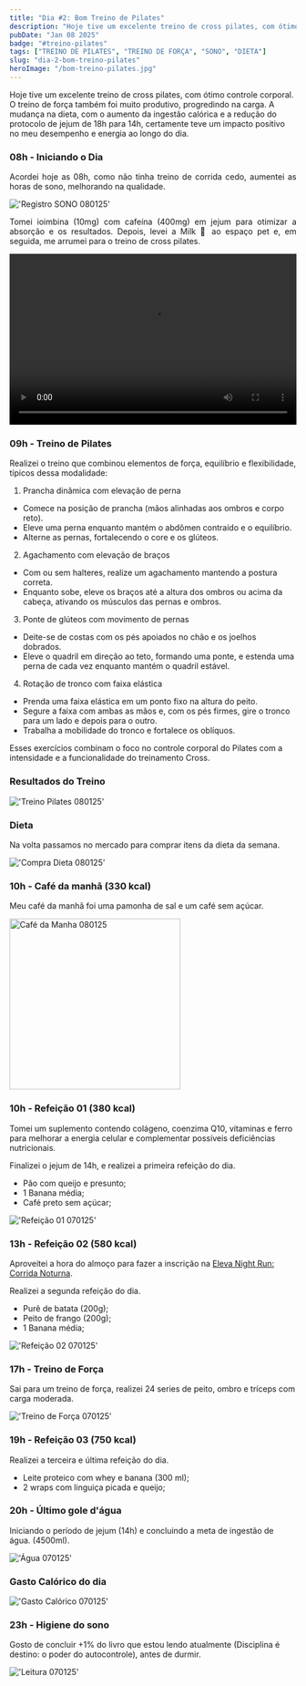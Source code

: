 ```yaml
---
title: "Dia #2: Bom Treino de Pilates"
description: "Hoje tive um excelente treino de cross pilates, com ótimo controle corporal. O treino de força também foi muito produtivo, progredindo na carga. A mudança na dieta, com o aumento da ingestão calórica e a redução do protocolo de jejum de 18h para 14h, certamente teve um impacto positivo no meu desempenho e energia ao longo do dia."
pubDate: "Jan 08 2025"
badge: "#treino-pilates"
tags: ["TREINO DE PILATES", "TREINO DE FORÇA", "SONO", "DIETA"]
slug: "dia-2-bom-treino-pilates"
heroImage: "/bom-treino-pilates.jpg"
---
```


Hoje tive um excelente treino de cross pilates, com ótimo controle corporal. O treino de força também foi muito produtivo, progredindo na carga. A mudança na dieta, com o aumento da ingestão calórica e a redução do protocolo de jejum de 18h para 14h, certamente teve um impacto positivo no meu desempenho e energia ao longo do dia.

<h3>08h - Iniciando o Dia</h3>

<p style="text-align: justify">
    Acordei hoje as 08h, como não tinha treino de corrida cedo, aumentei as horas de sono, melhorando na qualidade.
</p>

!['Registro SONO 080125'](https://henriquesilva.dev/sono-080125.png "Registro SONO 08   0125")

<p style="text-align: justify">
    Tomei ioimbina (10mg) com cafeína (400mg) em jejum para otimizar a absorção e os resultados. Depois, levei a Milk 🐶 ao espaço pet e, em seguida, me arrumei para o treino de cross pilates.
</p>

<video controls style="width: 100%; height: 300px;">
  <source src="/milk-passeio.mp4" type="video/mp4">
  Seu navegador não suporta a tag de vídeo.
</video>

<h3>09h - Treino de Pilates</h3>

Realizei o treino que combinou elementos de força, equilíbrio e flexibilidade, típicos dessa modalidade:

1. Prancha dinâmica com elevação de perna

- Comece na posição de prancha (mãos alinhadas aos ombros e corpo reto).
- Eleve uma perna enquanto mantém o abdômen contraído e o equilíbrio.
- Alterne as pernas, fortalecendo o core e os glúteos.

2. Agachamento com elevação de braços

- Com ou sem halteres, realize um agachamento mantendo a postura correta.
- Enquanto sobe, eleve os braços até a altura dos ombros ou acima da cabeça, ativando os músculos das pernas e ombros.

3. Ponte de glúteos com movimento de pernas

- Deite-se de costas com os pés apoiados no chão e os joelhos dobrados.
- Eleve o quadril em direção ao teto, formando uma ponte, e estenda uma perna de cada vez enquanto mantém o quadril estável.

4. Rotação de tronco com faixa elástica

- Prenda uma faixa elástica em um ponto fixo na altura do peito.
- Segure a faixa com ambas as mãos e, com os pés firmes, gire o tronco para um lado e depois para o outro.
- Trabalha a mobilidade do tronco e fortalece os oblíquos.

Esses exercícios combinam o foco no controle corporal do Pilates com a intensidade e a funcionalidade do treinamento Cross.

<h3>Resultados do Treino</h3>

!['Treino Pilates 080125'](https://henriquesilva.dev/resultado-treino-pilates-080125.png "Treino Pilates 080125")

<h3>Dieta</h3>

Na volta passamos no mercado para comprar itens da dieta da semana.

!['Compra Dieta 080125'](https://henriquesilva.dev/compra-dieta-080125.png "Compra Dieta 080125")


<h3>10h - Café da manhã (330 kcal)</h3>

Meu café da manhã foi uma pamonha de sal e um café sem açúcar.

<img src="https://henriquesilva.dev/cafe-manha-080125.jpeg" alt="Café da Manha 080125" title="Café da Manha 080125" width="300">

<h3>10h - Refeição 01 (380 kcal)</h3>

Tomei um suplemento contendo colágeno, coenzima Q10, vitaminas e ferro para melhorar a energia celular e complementar possíveis deficiências nutricionais.

Finalizei o jejum de 14h, e realizei a primeira refeição do dia.

- Pão com queijo e presunto;
- 1 Banana média;
- Café preto sem açúcar;

!['Refeição 01 070125'](https://henriquesilva.dev/refeicao-01-070125.png "Refeição 01 070125")


<h3>13h - Refeição 02 (580 kcal)</h3>

Aproveitei a hora do almoço para fazer a inscrição na [Eleva Night Run: Corrida Noturna](https://elevanutrition.com.br/eleva-running/).

Realizei a segunda refeição do dia.

- Purê de batata (200g);
- Peito de frango (200g);
- 1 Banana média;

!['Refeição 02 070125'](https://henriquesilva.dev/refeicao-02-070125.png "Refeição 02 070125")

<h3>17h - Treino de Força</h3>

Sai para um treino de força, realizei 24 series de peito, ombro e tríceps com carga moderada.

!['Treino de Força 070125'](https://henriquesilva.dev/treino-forca-070125.png "Treino de Força 070125")

<h3>19h - Refeição 03 (750 kcal)</h3>

Realizei a terceira e última refeição do dia.

- Leite proteico com whey e banana (300 ml);
- 2 wraps com linguiça picada e queijo;

<h3>20h - Último gole d'água</h3>

Iniciando o período de jejum (14h) e concluindo a meta de ingestão de água. (4500ml).

!['Água 070125'](https://henriquesilva.dev/agua-070125.png "Água 070125")

<h3>Gasto Calórico do dia</h3>

!['Gasto Calórico 070125'](https://henriquesilva.dev/gasto-calorico-070125.png "Gasto Calórico 070125")

<h3>23h - Higiene do sono </h3>

Gosto de concluir +1% do livro que estou lendo atualmente (Disciplina é destino: o poder do autocontrole), antes de durmir.

!['Leitura 070125'](https://henriquesilva.dev/leitura-070125.png "Leitura 070125")
